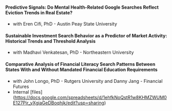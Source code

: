 #### Predictive Signals: Do Mental Health-Related Google Searches Reflect Eviction Trends in Real Estate?
* with Eren Cifi, PhD - Austin Peay State University

#### Sustainable Investment Search Behavior as a Predictor of Market Activity: Historical Trends and Threshold Analysis
* with Madhavi Venkatesan, PhD - Northeastern University

#### Comparative Analysis of Financial Literacy Search Patterns Between States With and Without Mandated Financial Education Requirements
* with John Longo, PhD - Rutgers University and Danny Jang - Financial Futures
* Internal [files] (https://docs.google.com/spreadsheets/d/1ehfkNoQstR1w8KHMZWUM0E127Pir_yXgiaGeDBoqhjk/edit?usp=sharing)
